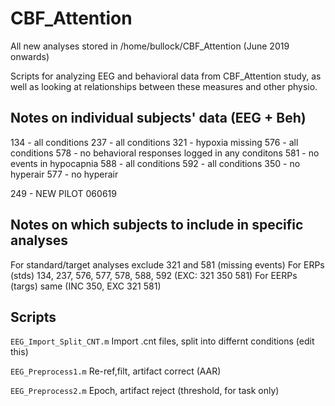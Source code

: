 # CBF_Attention

All new analyses stored in /home/bullock/CBF_Attention (June 2019 onwards)

Scripts for analyzing EEG and behavioral data from CBF_Attention study, as well as looking at relationships between these measures and other physio.

## Notes on individual subjects' data (EEG + Beh)

134 - all conditions
237 - all conditions
321 - hypoxia missing
576 - all conditions
578 - no behavioral responses logged in any conditons
581 - no events in hypocapnia
588 - all conditions
592 - all conditions
350 - no hyperair
577 - no hyperair

249 - NEW PILOT 060619

## Notes on which subjects to include in specific analyses

For standard/target analyses exclude 321 and 581 (missing events)
For ERPs (stds) 134, 237, 576, 577, 578, 588, 592 (EXC: 321 350 581)
For EERPs (targs) same (INC 350, EXC 321 581)

## Scripts

`EEG_Import_Split_CNT.m` Import .cnt files, split into differnt conditions (edit this)

`EEG_Preprocess1.m` Re-ref,filt, artifact correct (AAR)

`EEG_Preprocess2.m` Epoch, artifact reject (threshold, for task only)